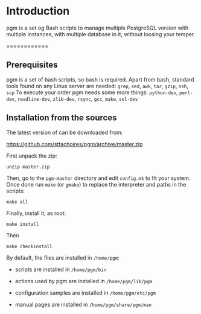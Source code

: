 Introduction
============

pgm is a set og Bash scripts to manage multiple PostgreSQL version
with multiple instances, with multiple database in it, without 
loosing your temper.

============

Prerequisites
-------------

pgm is a set of bash scripts, so bash is required. Apart from bash,
standard tools found on any Linux server are needed: `grep`, `sed`, `awk`,
`tar`, `gzip`, `ssh`, `scp`
To execute your order pgm needs some more things:
`python-dev`, `perl-dev`, `readline-dev`, `zlib-dev`, `rsync`, `gcc`,
`make`, `ssl-dev`

Installation from the sources
-----------------------------

The latest version of can be downloaded from:

https://github.com/sttachoires/pgm/archive/master.zip

First unpack the zip:

    unzip master.zip


Then, go to the `pgm-master` directory and edit `config.mk` to fit your
system. Once done run `make` (or `gmake`) to replace the interpreter and
paths in the scripts:

    make all


Finally, install it, as root: 

    make install

Then

    make checkinstall

By default, the files are installed in `/home/pgm`:

* scripts are installed in `/home/pgm/bin`

* actions used by pgm are installed in `/home/pgm/lib/pgm`

* configuration samples are installed in `/home/pgm/etc/pgm`

* manual pages are installed in `/home/pgm/share/pgm/man`

